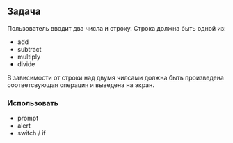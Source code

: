 ## Задача

Пользователь вводит два числа и строку.
Строка должна быть одной из:
+ add
+ subtract
+ multiply
+ divide

В зависимости от строки над двумя чилсами
должна быть произведена соответсвующая операция
и выведена на экран.

### Использовать
+ prompt
+ alert
+ switch / if

